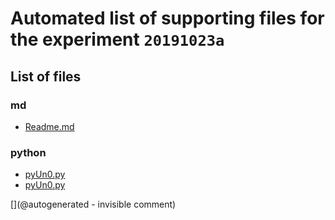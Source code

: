 # Automated list of supporting files for the __experiment `20191023a`__

## List of files

### md

* [Readme.md](/matty/20191023a/Readme.md)


### python

* [pyUn0.py](/matty/20191023a/tools/pyUn0.py)
* [pyUn0.py](/matty/20191023a/pyUn0.py)


[](@autogenerated - invisible comment)